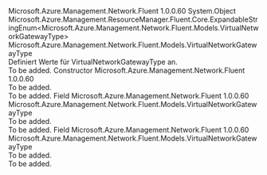 <Type Name="VirtualNetworkGatewayType" FullName="Microsoft.Azure.Management.Network.Fluent.Models.VirtualNetworkGatewayType">
  <TypeSignature Language="C#" Value="public class VirtualNetworkGatewayType : Microsoft.Azure.Management.ResourceManager.Fluent.Core.ExpandableStringEnum&lt;Microsoft.Azure.Management.Network.Fluent.Models.VirtualNetworkGatewayType&gt;" />
  <TypeSignature Language="ILAsm" Value=".class public auto ansi beforefieldinit VirtualNetworkGatewayType extends Microsoft.Azure.Management.ResourceManager.Fluent.Core.ExpandableStringEnum`1&lt;class Microsoft.Azure.Management.Network.Fluent.Models.VirtualNetworkGatewayType&gt;" />
  <TypeSignature Language="DocId" Value="T:Microsoft.Azure.Management.Network.Fluent.Models.VirtualNetworkGatewayType" />
  <TypeSignature Language="VB.NET" Value="Public Class VirtualNetworkGatewayType&#xA;Inherits ExpandableStringEnum(Of VirtualNetworkGatewayType)" />
  <TypeSignature Language="F#" Value="type VirtualNetworkGatewayType = class&#xA;    inherit ExpandableStringEnum&lt;VirtualNetworkGatewayType&gt;" />
  <AssemblyInfo>
    <AssemblyName>Microsoft.Azure.Management.Network.Fluent</AssemblyName>
    <AssemblyVersion>1.0.0.60</AssemblyVersion>
  </AssemblyInfo>
  <Base>
    <BaseTypeName>System.Object</BaseTypeName>
    <BaseTypeName FrameworkAlternate="azure-dotnet">Microsoft.Azure.Management.ResourceManager.Fluent.Core.ExpandableStringEnum&lt;Microsoft.Azure.Management.Network.Fluent.Models.VirtualNetworkGatewayType&gt;</BaseTypeName>
    <BaseTypeArguments>
      <BaseTypeArgument TypeParamName="!0">Microsoft.Azure.Management.Network.Fluent.Models.VirtualNetworkGatewayType</BaseTypeArgument>
    </BaseTypeArguments>
  </Base>
  <Interfaces />
  <Docs>
    <summary>
            Definiert Werte für VirtualNetworkGatewayType an.
            </summary>
    <remarks>To be added.</remarks>
  </Docs>
  <Members>
    <Member MemberName=".ctor">
      <MemberSignature Language="C#" Value="public VirtualNetworkGatewayType ();" />
      <MemberSignature Language="ILAsm" Value=".method public hidebysig specialname rtspecialname instance void .ctor() cil managed" />
      <MemberSignature Language="DocId" Value="M:Microsoft.Azure.Management.Network.Fluent.Models.VirtualNetworkGatewayType.#ctor" />
      <MemberSignature Language="VB.NET" Value="Public Sub New ()" />
      <MemberType>Constructor</MemberType>
      <AssemblyInfo>
        <AssemblyName>Microsoft.Azure.Management.Network.Fluent</AssemblyName>
        <AssemblyVersion>1.0.0.60</AssemblyVersion>
      </AssemblyInfo>
      <Parameters />
      <Docs>
        <summary>To be added.</summary>
        <remarks>To be added.</remarks>
      </Docs>
    </Member>
    <Member MemberName="ExpressRoute">
      <MemberSignature Language="C#" Value="public static readonly Microsoft.Azure.Management.Network.Fluent.Models.VirtualNetworkGatewayType ExpressRoute;" />
      <MemberSignature Language="ILAsm" Value=".field public static initonly class Microsoft.Azure.Management.Network.Fluent.Models.VirtualNetworkGatewayType ExpressRoute" />
      <MemberSignature Language="DocId" Value="F:Microsoft.Azure.Management.Network.Fluent.Models.VirtualNetworkGatewayType.ExpressRoute" />
      <MemberSignature Language="VB.NET" Value="Public Shared ReadOnly ExpressRoute As VirtualNetworkGatewayType " />
      <MemberSignature Language="F#" Value=" staticval mutable ExpressRoute : Microsoft.Azure.Management.Network.Fluent.Models.VirtualNetworkGatewayType" Usage="Microsoft.Azure.Management.Network.Fluent.Models.VirtualNetworkGatewayType.ExpressRoute" />
      <MemberType>Field</MemberType>
      <AssemblyInfo>
        <AssemblyName>Microsoft.Azure.Management.Network.Fluent</AssemblyName>
        <AssemblyVersion>1.0.0.60</AssemblyVersion>
      </AssemblyInfo>
      <ReturnValue>
        <ReturnType>Microsoft.Azure.Management.Network.Fluent.Models.VirtualNetworkGatewayType</ReturnType>
      </ReturnValue>
      <Docs>
        <summary>To be added.</summary>
        <remarks>To be added.</remarks>
      </Docs>
    </Member>
    <Member MemberName="Vpn">
      <MemberSignature Language="C#" Value="public static readonly Microsoft.Azure.Management.Network.Fluent.Models.VirtualNetworkGatewayType Vpn;" />
      <MemberSignature Language="ILAsm" Value=".field public static initonly class Microsoft.Azure.Management.Network.Fluent.Models.VirtualNetworkGatewayType Vpn" />
      <MemberSignature Language="DocId" Value="F:Microsoft.Azure.Management.Network.Fluent.Models.VirtualNetworkGatewayType.Vpn" />
      <MemberSignature Language="VB.NET" Value="Public Shared ReadOnly Vpn As VirtualNetworkGatewayType " />
      <MemberSignature Language="F#" Value=" staticval mutable Vpn : Microsoft.Azure.Management.Network.Fluent.Models.VirtualNetworkGatewayType" Usage="Microsoft.Azure.Management.Network.Fluent.Models.VirtualNetworkGatewayType.Vpn" />
      <MemberType>Field</MemberType>
      <AssemblyInfo>
        <AssemblyName>Microsoft.Azure.Management.Network.Fluent</AssemblyName>
        <AssemblyVersion>1.0.0.60</AssemblyVersion>
      </AssemblyInfo>
      <ReturnValue>
        <ReturnType>Microsoft.Azure.Management.Network.Fluent.Models.VirtualNetworkGatewayType</ReturnType>
      </ReturnValue>
      <Docs>
        <summary>To be added.</summary>
        <remarks>To be added.</remarks>
      </Docs>
    </Member>
  </Members>
</Type>